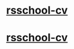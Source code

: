 # [rsschool-cv](https://KirillEvg.github.io/rsschool-cv/cv)
# [rsschool-cv](https://KirillEvg.github.io/rsschool-cv-html/index.html)
 
